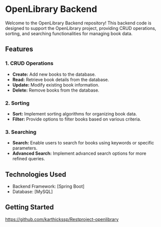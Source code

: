 # OpenLibrary Backend

Welcome to the OpenLibrary Backend repository! This backend code is designed to support the OpenLibrary project, providing CRUD operations, sorting, and searching functionalities for managing book data.

## Features

### 1. CRUD Operations
- **Create:** Add new books to the database.
- **Read:** Retrieve book details from the database.
- **Update:** Modify existing book information.
- **Delete:** Remove books from the database.

### 2. Sorting
- **Sort:** Implement sorting algorithms for organizing book data.
- **Filter:** Provide options to filter books based on various criteria.

### 3. Searching
- **Search:** Enable users to search for books using keywords or specific parameters.
- **Advanced Search:** Implement advanced search options for more refined queries.

## Technologies Used

- Backend Framework: [Spring Boot]
- Database: [MySQL]

## Getting Started

  https://github.com/karthickssp/Restproject-openlibrary
